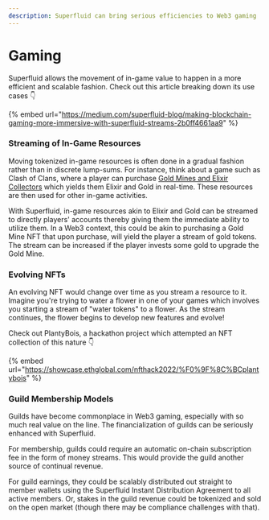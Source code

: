 ```yaml
---
description: Superfluid can bring serious efficiencies to Web3 gaming
---
```


# Gaming

Superfluid allows the movement of in-game value to happen in a more efficient and scalable fashion. Check out this article breaking down its use cases 👇

{% embed url="https://medium.com/superfluid-blog/making-blockchain-gaming-more-immersive-with-superfluid-streams-2b0ff4661aa9" %}

### Streaming of In-Game Resources

Moving tokenized in-game resources is often done in a gradual fashion rather than in discrete lump-sums. For instance, think about a game such as Clash of Clans, where a player can purchase [Gold Mines and Elixir Collectors](https://clashofclans.fandom.com/wiki/Category:Resources) which yields them Elixir and Gold in real-time. These resources are then used for other in-game activities.

With Superfluid, in-game resources akin to Elixir and Gold can be streamed to directly players' accounts thereby giving them the immediate ability to utilize them. In a Web3 context, this could be akin to purchasing a Gold Mine NFT that upon purchase, will yield the player a stream of gold tokens. The stream can be increased if the player invests some gold to upgrade the Gold Mine.

### Evolving NFTs

An evolving NFT would change over time as you stream a resource to it. Imagine you're trying to water a flower in one of your games which involves you starting a stream of "water tokens" to a flower. As the stream continues, the flower begins to develop new features and evolve!

Check out PlantyBois, a hackathon project which attempted an NFT collection of this nature 👇

{% embed url="https://showcase.ethglobal.com/nfthack2022/%F0%9F%8C%BCplantybois" %}

### Guild Membership Models

Guilds have become commonplace in Web3 gaming, especially with so much real value on the line. The financialization of guilds can be seriously enhanced with Superfluid.

For membership, guilds could require an automatic on-chain subscription fee in the form of money streams. This would provide the guild another source of continual revenue.

For guild earnings, they could be scalably distributed out straight to member wallets using the Superfluid Instant Distribution Agreement to all active members. Or, stakes in the guild revenue could be tokenized and sold on the open market (though there may be compliance challenges with that).

